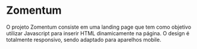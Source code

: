 # Zomentum
O projeto Zomentum consiste em uma landing page que tem como objetivo utilizar Javascript para inserir HTML dinamicamente na página. O design é totalmente responsivo,
sendo adaptado para aparelhos mobile.
